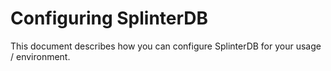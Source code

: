 # Configuring SplinterDB

This document describes how you can configure SplinterDB for your usage / environment.

